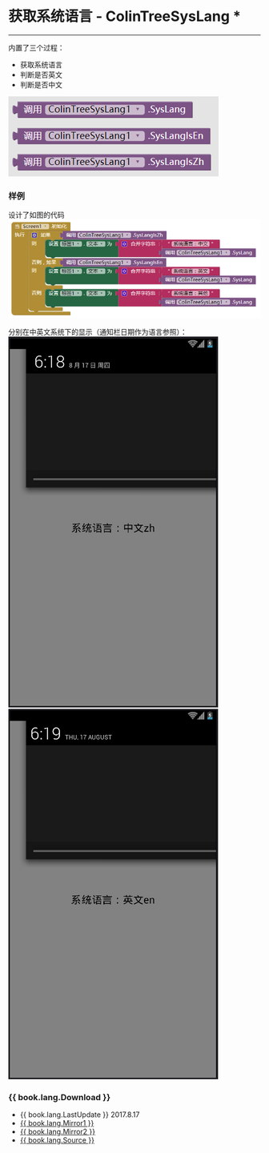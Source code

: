 # 获取系统语言 - ColinTreeSysLang *

---

内置了三个过程：
* 获取系统语言
* 判断是否英文
* 判断是否中文

![](../images/ColinTreeSysLang/block.png)

### 样例
设计了如图的代码  
![](../images/ColinTreeSysLang/testCode.png)

分别在中英文系统下的显示（通知栏日期作为语言参照）：
![](../images/ColinTreeSysLang/zhScreenshot.png) ![](../images/ColinTreeSysLang/enScreenshot.png)

### {{ book.lang.Download }}
* {{ book.lang.LastUpdate }} 2017.8.17
* <a href="/aix/cn.colintree.aix.ColinTreeSysLang.aix" target="_blank">{{ book.lang.Mirror1 }}</a>
* [{{ book.lang.Mirror2 }}](https://raw.githubusercontent.com/OpenSourceAIX/ColinTreeSysLang/master/cn.colintree.aix.ColinTreeSysLang.aix)
* [{{ book.lang.Source }}](https://github.com/OpenSourceAIX/ColinTreeSysLang)
